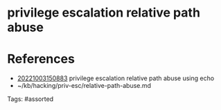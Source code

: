 # privilege escalation relative path abuse

# References
- [20221003150883](/zet/20221003150883/) privilege escalation relative path abuse using echo
- ~/kb/hacking/priv-esc/relative-path-abuse.md

Tags:
    #assorted

